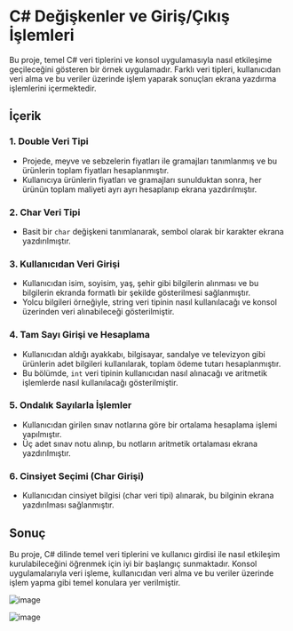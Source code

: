 # C# Değişkenler ve Giriş/Çıkış İşlemleri

Bu proje, temel C# veri tiplerini ve konsol uygulamasıyla nasıl etkileşime geçileceğini gösteren bir örnek uygulamadır. Farklı veri tipleri, kullanıcıdan veri alma ve bu veriler üzerinde işlem yaparak sonuçları ekrana yazdırma işlemlerini içermektedir.

## İçerik

### 1. **Double Veri Tipi**
- Projede, meyve ve sebzelerin fiyatları ile gramajları tanımlanmış ve bu ürünlerin toplam fiyatları hesaplanmıştır.
- Kullanıcıya ürünlerin fiyatları ve gramajları sunulduktan sonra, her ürünün toplam maliyeti ayrı ayrı hesaplanıp ekrana yazdırılmıştır.

### 2. **Char Veri Tipi**
- Basit bir `char` değişkeni tanımlanarak, sembol olarak bir karakter ekrana yazdırılmıştır.

### 3. **Kullanıcıdan Veri Girişi**
- Kullanıcıdan isim, soyisim, yaş, şehir gibi bilgilerin alınması ve bu bilgilerin ekranda formatlı bir şekilde gösterilmesi sağlanmıştır.
- Yolcu bilgileri örneğiyle, string veri tipinin nasıl kullanılacağı ve konsol üzerinden veri alınabileceği gösterilmiştir.

### 4. **Tam Sayı Girişi ve Hesaplama**
- Kullanıcıdan aldığı ayakkabı, bilgisayar, sandalye ve televizyon gibi ürünlerin adet bilgileri kullanılarak, toplam ödeme tutarı hesaplanmıştır.
- Bu bölümde, `int` veri tipinin kullanıcıdan nasıl alınacağı ve aritmetik işlemlerde nasıl kullanılacağı gösterilmiştir.

### 5. **Ondalık Sayılarla İşlemler**
- Kullanıcıdan girilen sınav notlarına göre bir ortalama hesaplama işlemi yapılmıştır.
- Üç adet sınav notu alınıp, bu notların aritmetik ortalaması ekrana yazdırılmıştır.

### 6. **Cinsiyet Seçimi (Char Girişi)**
- Kullanıcıdan cinsiyet bilgisi (char veri tipi) alınarak, bu bilginin ekrana yazdırılması sağlanmıştır.

## Sonuç
Bu proje, C# dilinde temel veri tiplerini ve kullanıcı girdisi ile nasıl etkileşim kurulabileceğini öğrenmek için iyi bir başlangıç sunmaktadır. Konsol uygulamalarıyla veri işleme, kullanıcıdan veri alma ve bu veriler üzerinde işlem yapma gibi temel konulara yer verilmiştir.


![image](https://github.com/user-attachments/assets/7a86b8a3-94a3-4b24-bd12-024ab4249ed8)


![image](https://github.com/user-attachments/assets/38140da8-4e1c-496c-a39b-f1e61133980b)

